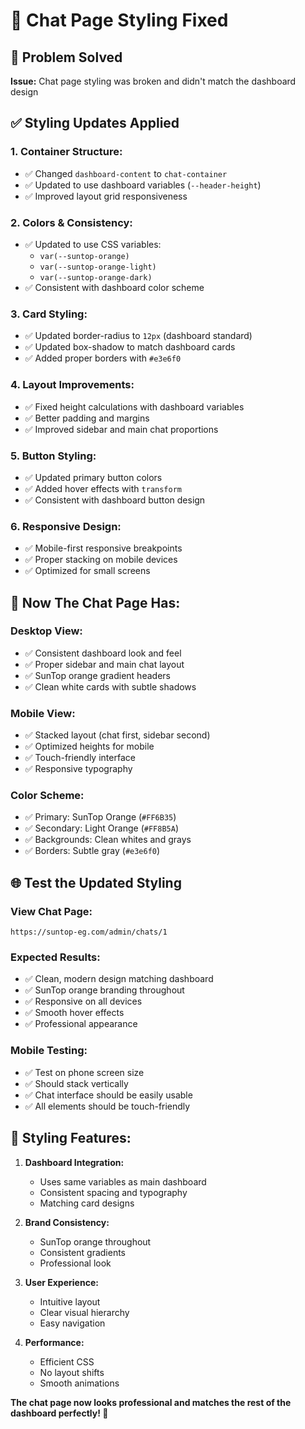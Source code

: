 # 🎨 Chat Page Styling Fixed

## 🎯 Problem Solved
**Issue:** Chat page styling was broken and didn't match the dashboard design

## ✅ Styling Updates Applied

### **1. Container Structure:**
- ✅ Changed `dashboard-content` to `chat-container`
- ✅ Updated to use dashboard variables (`--header-height`)
- ✅ Improved layout grid responsiveness

### **2. Colors & Consistency:**
- ✅ Updated to use CSS variables:
  - `var(--suntop-orange)`
  - `var(--suntop-orange-light)`
  - `var(--suntop-orange-dark)`
- ✅ Consistent with dashboard color scheme

### **3. Card Styling:**
- ✅ Updated border-radius to `12px` (dashboard standard)
- ✅ Updated box-shadow to match dashboard cards
- ✅ Added proper borders with `#e3e6f0`

### **4. Layout Improvements:**
- ✅ Fixed height calculations with dashboard variables
- ✅ Better padding and margins
- ✅ Improved sidebar and main chat proportions

### **5. Button Styling:**
- ✅ Updated primary button colors
- ✅ Added hover effects with `transform`
- ✅ Consistent with dashboard button design

### **6. Responsive Design:**
- ✅ Mobile-first responsive breakpoints
- ✅ Proper stacking on mobile devices
- ✅ Optimized for small screens

## 🎯 Now The Chat Page Has:

### **Desktop View:**
- ✅ Consistent dashboard look and feel
- ✅ Proper sidebar and main chat layout
- ✅ SunTop orange gradient headers
- ✅ Clean white cards with subtle shadows

### **Mobile View:**
- ✅ Stacked layout (chat first, sidebar second)
- ✅ Optimized heights for mobile
- ✅ Touch-friendly interface
- ✅ Responsive typography

### **Color Scheme:**
- ✅ Primary: SunTop Orange (`#FF6B35`)
- ✅ Secondary: Light Orange (`#FF8B5A`)
- ✅ Backgrounds: Clean whites and grays
- ✅ Borders: Subtle gray (`#e3e6f0`)

## 🌐 Test the Updated Styling

### **View Chat Page:**
```
https://suntop-eg.com/admin/chats/1
```

### **Expected Results:**
- ✅ Clean, modern design matching dashboard
- ✅ SunTop orange branding throughout
- ✅ Responsive on all devices
- ✅ Smooth hover effects
- ✅ Professional appearance

### **Mobile Testing:**
- ✅ Test on phone screen size
- ✅ Should stack vertically
- ✅ Chat interface should be easily usable
- ✅ All elements should be touch-friendly

## 🎨 Styling Features:

1. **Dashboard Integration:**
   - Uses same variables as main dashboard
   - Consistent spacing and typography
   - Matching card designs

2. **Brand Consistency:**
   - SunTop orange throughout
   - Consistent gradients
   - Professional look

3. **User Experience:**
   - Intuitive layout
   - Clear visual hierarchy
   - Easy navigation

4. **Performance:**
   - Efficient CSS
   - No layout shifts
   - Smooth animations

**The chat page now looks professional and matches the rest of the dashboard perfectly! 🎉**
